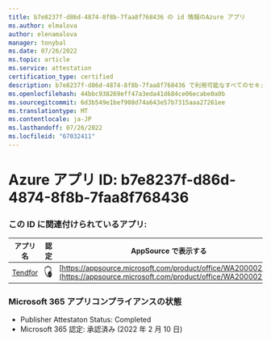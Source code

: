```yaml
---
title: b7e8237f-d86d-4874-8f8b-7faa8f768436 の id 情報のAzure アプリ
ms.author: elmalova
author: elenamalova
manager: tonybal
ms.date: 07/26/2022
ms.topic: article
ms.service: attestation
certification_type: certified
description: b7e8237f-d86d-4874-8f8b-7faa8f768436 で利用可能なすべてのセキュリティとコンプライアンス情報。
ms.openlocfilehash: 44bbc938269eff47a3eda41d684ce06ecabe0a0b
ms.sourcegitcommit: 6d3b549e1bef908d74a643e57b7315aaa27261ee
ms.translationtype: MT
ms.contentlocale: ja-JP
ms.lasthandoff: 07/26/2022
ms.locfileid: "67032411"
---
```

# <a name="azure-app-id-b7e8237f-d86d-4874-8f8b-7faa8f768436"></a>Azure アプリ ID: b7e8237f-d86d-4874-8f8b-7faa8f768436


### <a name="apps-associated-with-this-id"></a>この ID に関連付けられているアプリ:
| **アプリ名** | **認定** | **AppSource で表示する** |
|--------------|---------------|-----------------------|
| [Tendfor](../forward/WA200002996.md) | <img alt="Certified application badge" src="../media/certified-badge.png" height="25" width="25" /> | [https://appsource.microsoft.com/product/office/WA200002996](https://appsource.microsoft.com/product/office/WA200002996) |

### <a name="microsoft-365-app-compliance-status"></a>Microsoft 365 アプリコンプライアンスの状態
- Publisher Attestaton Status: Completed
- Microsoft 365 認定: 承認済み (2022 年 2 月 10 日)
